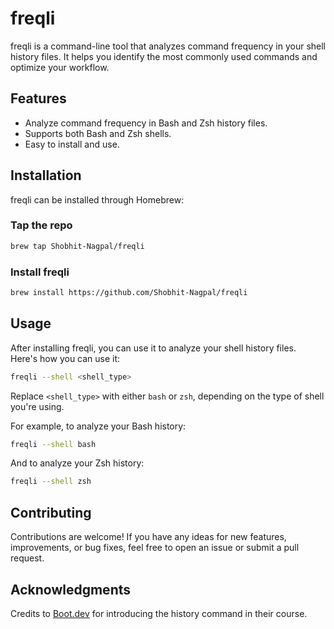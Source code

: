 # freqli

freqli is a command-line tool that analyzes command frequency in your shell history files. It helps you identify the most commonly used commands and optimize your workflow.

## Features

- Analyze command frequency in Bash and Zsh history files.
- Supports both Bash and Zsh shells.
- Easy to install and use.

## Installation

freqli can be installed through Homebrew:

### Tap the repo

```sh
brew tap Shobhit-Nagpal/freqli
```

### Install freqli

```sh
brew install https://github.com/Shobhit-Nagpal/freqli
```

## Usage

After installing freqli, you can use it to analyze your shell history files. Here's how you can use it:

```sh
freqli --shell <shell_type>
```

Replace `<shell_type>` with either `bash` or `zsh`, depending on the type of shell you're using.

For example, to analyze your Bash history:

```sh
freqli --shell bash
```

And to analyze your Zsh history:

```sh
freqli --shell zsh
```

## Contributing

Contributions are welcome! If you have any ideas for new features, improvements, or bug fixes, feel free to open an issue or submit a pull request.

## Acknowledgments

Credits to [Boot.dev](https://boot.dev) for introducing the history command in their course.
